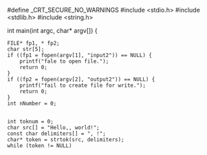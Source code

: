 #define _CRT_SECURE_NO_WARNINGS
#include <stdio.h>
#include <stdlib.h>
#include <string.h>


int main(int argc, char* argv[]) {

	FILE* fp1, * fp2;
	char str[5];   
	if ((fp1 = fopen(argv[1], "input2")) == NULL) { 
		printf("fale to open file.");
		return 0;
	}
	if ((fp2 = fopen(argv[2], "output2")) == NULL) { 
		printf("fail to create file for write.");
		return 0;
	}
	int nNumber = 0;


	int toknum = 0;
	char src[] = "Hello,, world!";
	const char delimiters[] = ", !";
	char* token = strtok(src, delimiters);
	while (token != NULL)
